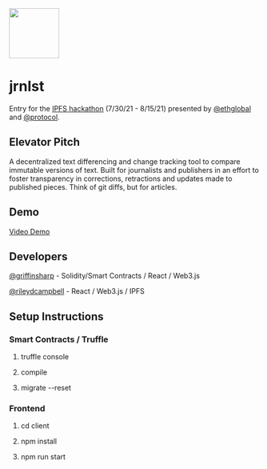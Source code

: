 <img src="https://user-images.githubusercontent.com/48870544/129845088-71c8ef17-6979-4c12-b67f-f6fa9259f5a1.png" height="100px" width="100px"/>

# jrnlst
Entry for the [IPFS hackathon](https://hackfs.com/) (7/30/21 - 8/15/21) presented by [@ethglobal](https://github.com/ethglobal) and [@protocol](https://github.com/protocol).

## Elevator Pitch 
A decentralized text differencing and change tracking tool to compare immutable versions of text. Built for journalists and publishers in an effort to foster transparency in corrections, retractions and updates made to published pieces. Think of git diffs, but for articles.

## Demo
[Video Demo](https://www.youtube.com/watch?v=pc4Sf__ZTMo)

## Developers
[@griffinsharp](https://github.com/griffinsharp) - Solidity/Smart Contracts / React / Web3.js

[@rileydcampbell](https://github.com/rileydcampbell) - React / Web3.js / IPFS

## Setup Instructions
### Smart Contracts / Truffle

1. truffle console

2. compile

3. migrate --reset

### Frontend
1. cd client

2. npm install

3. npm run start
